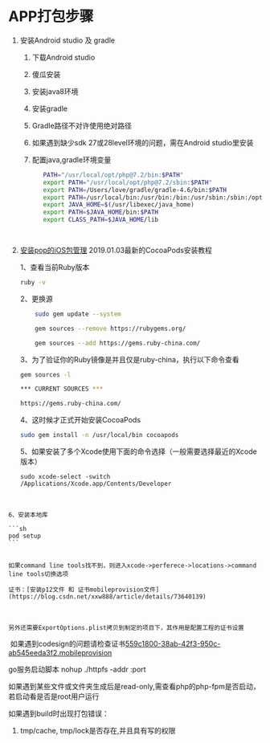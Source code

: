 # APP打包步骤 

1. 安装Android studio 及 gradle

   1. 下载Android studio

   2. 傻瓜安装

   3. 安装java8环境

   4. 安装gradle

   5. Gradle路径不对许使用绝对路径

   6. 如果遇到缺少sdk 27或28level环境的问题，需在Android studio里安装

   7. 配置java,gradle环境变量

       ```bash
          PATH="/usr/local/opt/php@7.2/bin:$PATH"
          export PATH="/usr/local/opt/php@7.2/sbin:$PATH"
          export PATH=/Users/love/gradle/gradle-4.6/bin:$PATH
          export PATH=/usr/local/bin:/usr/bin:/bin:/usr/sbin:/sbin:/opt/X11/bin:/usr/local/ant/bin:/opt/reverse:$PATH
          export JAVA_HOME=$(/usr/libexec/java_home)
          export PATH=$JAVA_HOME/bin:$PATH
          export CLASS_PATH=$JAVA_HOME/lib
       ```
      ```
   
      
      ```

2. [安装pop的iOS包管理](https://www.jianshu.com/p/f43b5964f582)
    2019.01.03最新的CocoaPods安装教程

     1、查看当前Ruby版本

    ```bash
    ruby -v
    ```

    2、更换源

    ```bash
        sudo gem update --system
    
        gem sources --remove https://rubygems.org/
    
        gem sources --add https://gems.ruby-china.com/
    ```

    3、为了验证你的Ruby镜像是并且仅是ruby-china，执行以下命令查看

    ```sh
    gem sources -l
    
    *** CURRENT SOURCES ***
    
    https://gems.ruby-china.com/
    ```


    4、这时候才正式开始安装CocoaPods
    
    ```sh
    sudo gem install -n /usr/local/bin cocoapods
    ```
    
    5、如果安装了多个Xcode使用下面的命令选择（一般需要选择最近的Xcode版本）
    
    ```
    sudo xcode-select -switch /Applications/Xcode.app/Contents/Developer
    ```


​    

    6、安装本地库
    
    ```sh
    pod setup
    ```


    如果command line tools找不到，则进入xcode->perferece->locations->command line tools切换选项
    
    证书：[安装p12文件 和 证书mobileprovision文件](https://blog.csdn.net/xxw888/article/details/73640139)


​    


	另外还需要ExportOptions.plist拷贝到制定的项目下，其作用是配置工程的证书设置



​	如果遇到codesign的问题请检查证书[559c1800-38ab-42f3-950c-ab545eeda3f2.mobileprovision](https://raw.githubusercontent.com/loveagri/note/master/ud-file/)



go服务启动脚本 nohup ./httpfs -addr :port

如果遇到某些文件或文件夹生成后是read-only,需查看php的php-fpm是否启动，若启动看是否是root用户运行

如果遇到build时出现打包错误：

1. tmp/cache, tmp/lock是否存在,并且具有写的权限
